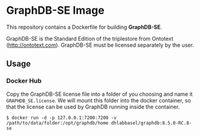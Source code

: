 # GraphDB-SE Image

This repository contains a Dockerfile for building **GraphDB-SE**.

GraphDB-SE is the Standard Edition of the triplestore from Ontotext (http://ontotext.com). GraphDB-SE must be licensed separately by the user.

## Usage


### Docker Hub

Copy the GraphDB-SE license file into a folder of you choosing and name it ``GRAPHDB_SE.license``. We will mount this
folder into the docker container, so that the license can be used by GraphDB running inside the container.

```
$ docker run -d -p 127.0.0.1:7200:7200 -v /path/to/data/folder:/opt/graphdb/home dhlabbasel/graphdb:8.5.0-RC.8-se
```
